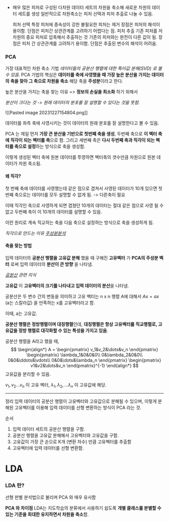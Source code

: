 * 매우 많은 피처로 구성된 다차원 데이터 세트의 차원을 축소해 새로운 차원의 데이터 세트를 생성
	일반적으로 차원축소는 피처 선택과 피처 추출로 나눌 수 있음.
	
	피처 선택
		특정 피처에 종속성이 강한 불필요한 피처는 제거
		장점은 피처의 해석이 용이함.
		단점은 피처간 상관관계를 고려하기 어렵다는 점.
	피처 추출
		기존 피처를 저차원의 중요 피처로 압축해서 추출하는 것
		기존의 피처와는 완전이 다른 값이 됨.
		장점은 피처 간 상관관계를 고려하기 용이함.
		단점은 추출된 변수의 해석이 어려움.


### PCA
가장 대표적인 차원 축소 기법
_데이터들의 공분산 행렬에 대한 특이값 분해(SVD) 로 볼 수 있음._
PCA 기법의 핵심은 **데이터를 축에 사영했을 때 가장 높은 분산을 가지는 데이터의 축을 찾아 그 축으로 차원을 축소**  해당 축을 **주성분**이라고 한다.

높은 분산을 가지는 축을 찾는 이유 => **정보의 손실을 최소화** 하기 위해서

_분산이 크다는 것 -> 원래 데이터의 분포를 잘 설명할 수 있다는 것을 뜻함._

![[Pasted image 20231227154804.png]]

데이터를 좌측 축에 사영시키는 것이 데이터의 원래 분포를 잘 설명한다고 볼 수 있음.

PCA 는 제일 먼저 **가장 큰 분산을 기반으로 첫번째 축을 생성**, 두번째 축으로 **이 벡터 축에 직각이 되는 벡터를 축**으로 함. 그리고 세번째 축은 **다시 두번째 축과 직각이 되는 벡터를 축으로 설정**하는 방식으로 축을 생성함.

이렇게 생성된 벡터 축에 원본 데이터를 투영하면 벡터축의 갯수만큼 차원으로 원본 데이터가 차원 축소됨.

#### 왜 직각?
첫 번째 축에 데이터를 사영했는데 같은 점으로 겹쳐서 사영된 데이터가 10개 있으면 첫번째 축으로는 데이터를 모두 설명할 수 없게 됨. -> 다른축이 필요

이때 직각인 축으로 사영하게 되면 겹쳤던 10개의 데이터는 절대 같은 점으로 사영 될 수 없고 두번째 축이 이 10개의 데이터를 설명할 수 있음.

이런 원리로 계속 직교하는 축을 다음 축으로 설정하는 방식으로 축을 생성하게 됨.

_직각으로 만드는 이유  [주성분분석](obsidian://open?vault=TIL_yeonsang&file=TIL%2F%EC%88%98%ED%95%99%2F%EC%A3%BC%EC%84%B1%EB%B6%84%20%EB%B6%84%EC%84%9D)_


#### 축을 찾는 방법
입력 데이터의 **공분산 행렬을 고유값 분해** 했을 때 구해진 **고유벡터** 가 **PCA의 주성분 벡터** 로써 입력 데이터의 **분산이 큰 방향** 을 나타냄.

_[공분산](https://kh-mo.github.io/notation/2021/01/02/covariance/) 관련 지식_

**고유값** 이 **고유벡터의 크기를 나타내고 입력 데이터의 분산**을 나타냄.

공분산은 두 변수 간의 변동을 의미하고 고유 벡터는 n x n 행렬 A에 대해서 $Ax = ax$ (a는 스칼라값) 을 만족하는 x를 고유벡터라고 함.

이때, a는 고유값.

**공분산 행렬은 정방행렬이며 대칭행렬**인데, **대칭행렬은 항상 고유벡터를 직교행렬로, 고유값을 정방 행렬로 대각화할 수 있는 특성을 가지고 있음**.

공분산 행렬을 A라고 했을 때,
$$
\begin{align*}
A = \begin{pmatrix}
v_1&v_2&\dots&v_n
\end{pmatrix}
\begin{pmatrix}
\lambda_1&0&0&0\\
0&\lambda_2&0&0\\
0&0&\ddots&\vdots\\
0&0&\dots&\lambda_n
\end{pmatrix}
\begin{pmatrix}
v1&v2&\dots&v_n
\end{pmatrix}^{-1}
\end{align*}
$$
고유값을 분리할 수 있음.

$v_1,v_2\dots v_n$ 이 고유 벡터, $\lambda_1,\lambda_2,\dots \lambda_n$ 이 고유값에 해당.



----
정리
입력 데이터의 공분산 행렬이 고유벡터와 고유값으로 분해될 수 있으며, 이렇게 분해된 고유벡터를 이용해 입력 데이터를 선형 변환하는 방식이 PCA 라는 것.

순서
1. 입력 데이터 세트의 공분산 행렬을 구함.
2. 공분산 행렬을 고유값 분해해서 고유벡터와 고유값을 구함.
3. 고유값이 가장 큰 순으로 K개 (변환 차수) 만큼 고유벡터를 추출함
4. 고유벡터에 입력 데이터를 선형 변환함.





# LDA 

### LDA 란?
선형 판별 분석법으로 불리며 PCA 와 매우 유사함

**PCA 와 차이점**
	LDA는 지도학습의 분류에서 사용하기 쉽도록 **개별 클래스를 분별할 수 있는 기준을 최대한 유지하면서 차원을 축소**함. 
	

